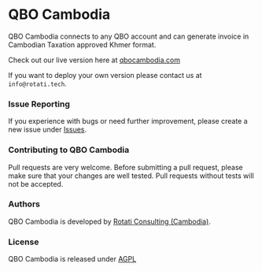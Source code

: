 # QBO Cambodia

QBO Cambodia connects to any QBO account and can generate invoice in Cambodian Taxation approved Khmer format.

Check out our live version here at [qbocambodia.com](https://qbocambodia.com)

If you want to deploy your own version please contact us at `info@rotati.tech`.

### Issue Reporting

If you experience with bugs or need further improvement, please create a new issue under [Issues](https://github.com/rotati/qbo-cambodia/issues).

### Contributing to QBO Cambodia

Pull requests are very welcome. Before submitting a pull request, please make sure that your changes are well tested. Pull requests without tests will not be accepted.

### Authors

QBO Cambodia is developed by [Rotati Consulting (Cambodia)](http://www.rotati.tech).

### License

QBO Cambodia is released under [AGPL](http://www.gnu.org/licenses/agpl-3.0-standalone.html)
